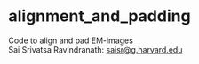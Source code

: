 # alignment_and_padding

Code to align and pad EM-images  
Sai Srivatsa Ravindranath: saisr@g.harvard.edu
